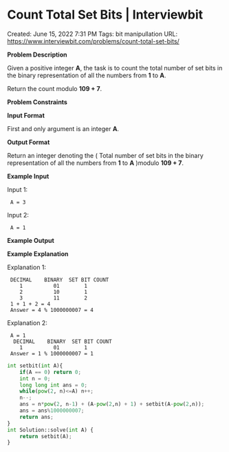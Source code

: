 # Count Total Set Bits | Interviewbit

Created: June 15, 2022 7:31 PM
Tags: bit manipullation
URL: https://www.interviewbit.com/problems/count-total-set-bits/

**Problem Description**

Given a positive integer **A**, the task is to count the total number of set bits in the binary representation of all the numbers from **1** to **A**.

Return the count modulo **109 + 7**.

**Problem Constraints**

**Input Format**

First and only argument is an integer **A**.

**Output Format**

Return an integer denoting the ( Total number of set bits in the binary representation of all the numbers from **1** to **A** )modulo **109 + 7**.

**Example Input**

Input 1:

```
 A = 3

```

Input 2:

```
 A = 1

```

**Example Output**

**Example Explanation**

Explanation 1:

```
 DECIMAL    BINARY  SET BIT COUNT
    1          01        1
    2          10        1
    3          11        2
 1 + 1 + 2 = 4
 Answer = 4 % 1000000007 = 4

```

Explanation 2:

```
 A = 1
  DECIMAL    BINARY  SET BIT COUNT
    1          01        1
 Answer = 1 % 1000000007 = 1

```

```python
int setbit(int A){
    if(A == 0) return 0;
    int n = 0;
    long long int ans = 0;
    while(pow(2, n)<=A) n++;
    n--;
    ans = n*pow(2, n-1) + (A-pow(2,n) + 1) + setbit(A-pow(2,n));
    ans = ans%1000000007;
    return ans;
}
int Solution::solve(int A) {
    return setbit(A);
}
```